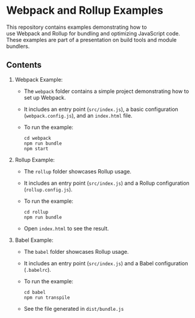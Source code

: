 Webpack and Rollup Examples
===========================

This repository contains examples demonstrating how to use Webpack and Rollup for bundling and optimizing JavaScript code. These examples are part of a presentation on build tools and module bundlers.

Contents
--------

1.  Webpack Example:

    -   The `webpack` folder contains a simple project demonstrating how to set up Webpack.
    -   It includes an entry point (`src/index.js`), a basic configuration (`webpack.config.js`), and an `index.html` file.
    -   To run the example:

        ```
        cd webpack
        npm run bundle
        npm start
        ```

2.  Rollup Example:

    -   The `rollup` folder showcases Rollup usage.
    -   It includes an entry point (`src/index.js`) and a Rollup configuration (`rollup.config.js`).
    -   To run the example:

        ```
        cd rollup
        npm run bundle
        ```
    -   Open ` index.html ` to see the result.

3.  Babel Example:

    -   The `babel` folder showcases Rollup usage.
    -   It includes an entry point (`src/index.js`) and a Babel configuration (`.babelrc`).
    -   To run the example:

        ```
        cd babel
        npm run transpile
        ```
    -   See the file generated in `dist/bundle.js`
